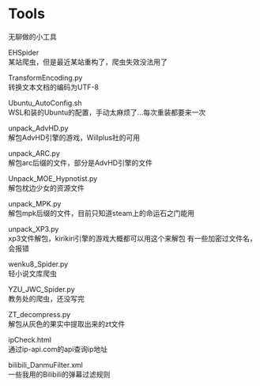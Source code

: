 # Tools  
无聊做的小工具

EHSpider  
某站爬虫，但是最近某站重构了，爬虫失效没法用了

TransformEncoding.py  
转换文本文档的编码为UTF-8

Ubuntu_AutoConfig.sh  
WSL和装的Ubuntu的配置，手动太麻烦了...每次重装都要来一次

unpack_AdvHD.py  
解包AdvHD引擎的游戏，Willplus社的可用

unpack_ARC.py  
解包arc后缀的文件，部分是AdvHD引擎的文件

Unpack_MOE_Hypnotist.py  
解包枕边少女的资源文件

unpack_MPK.py  
解包mpk后缀的文件，目前只知道steam上的命运石之门能用

unpack_XP3.py  
xp3文件解包，kirikiri引擎的游戏大概都可以用这个来解包
有一些加密过文件名，会报错

wenku8_Spider.py  
轻小说文库爬虫

YZU_JWC_Spider.py  
教务处的爬虫，还没写完

ZT_decompress.py  
解包从灰色的果实中提取出来的zt文件

ipCheck.html  
通过ip-api.com的api查询ip地址

bilibili_DanmuFilter.xml  
一些我用的Bilibili的弹幕过滤规则